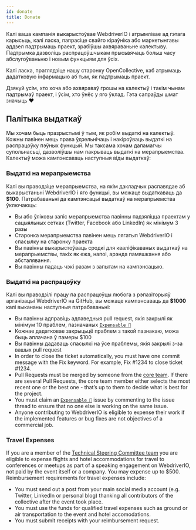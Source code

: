 ```yaml
---
id: donate
title: Donate
---
```


Калі ваша кампанія выкарыстоўвае WebdriverIO і атрымлівае ад гэтага карысьць, калі ласка, папрасіце свайго кіраўніка або маркетынгавы аддзел падтрымаць праект, зрабіўшы ахвяраваньне калектыву. Падтрымка дазволіць распрацоўшчыкам прысьвячаць больш часу абслугоўваньню і новым функцыям для ўсіх.

Калі ласка, праглядзіце нашу
старонку OpenCollective, каб атрымаць дадатковую інфармацыю аб тым, як падтрымаць праект.</p>

Дзякуй усім, хто хоча або ахвяраваў грошы на калектыў і такім чынам падтрымаў праект, і ўсім, хто ўнёс у яго ўклад. Гэта сапраўды шмат значыць ❤️

## Палітыка выдаткаў

Мы хочам быць празрыстымі ў тым, як робім выдаткі на калектыў. Кожны павінен мець права ўдзельнічаць і накіроўваць выдаткі на распрацоўку пэўных функцый. Мы таксама хочам дапамагчы супольнасьці, дазволіўшы нам пакрываць выдаткі на мерапрыемства. Калектыў можа кампэнсаваць наступныя віды выдаткаў:

### Выдаткі на мерапрыемства

Калі вы праводзіце мерапрыемства, на якім дакладчык распавядае аб выкарыстаньні WebdriverIO і яго функцыі, вы можаце выдаткаваць да __$100__. Патрабаваньні да кампэнсацыі выдаткаў на мерапрыемства ўключаюць:

- Вы або ўліковы запіс мерапрыемства павінны падзяліцца праектам у сацыяльных сетках (Twitter, Facebook або LinkedIn) як мінімум 3 разы
- Старонка мерапрыемства павінен мець лягатып WebdriverIO і спасылку на старонку праекта
- Вы павінны выкарыстоўваць сродкі для кваліфікаваных выдаткаў на мерапрыемствы, такіх як ежа, напоі, арэнда памяшкання або абсталявання.
- Вы павінны падаць чэкі разам з запытам на кампэнсацыю.

### Выдаткі на распрацоўку

Калі вы праводзілі працу па распрацоўцы любога з рэпазіторыяў арганізацыі WebdriverIO на GitHub, вы можаце кампэнсаваць да __$1000__ калі выкананы наступныя патрабаваньні:

- Вы павінны адправіць адпаведныя pull request, якія закрылі як мінімум 10 праблем, пазначаных [`Expensable 💸`](https://github.com/webdriverio/webdriverio/labels/Expensable%20%F0%9F%92%B8)
- Кожнае дадатковае закрыцьцё праблем з такой пазнакаю, можа быць аплачана ў памеры $100
- Вы павінны дадаваць спасылкі на ўсе праблемы, якія закрылі з-за вашых pull request
- In order to close the ticket automatically, you must have one commit message with the Fix keyword. For example, Fix #1234 to close ticket #1234.
- Pull Requests must be merged by someone from the [core team](https://github.com/webdriverio/webdriverio/blob/main/AUTHORS.md#tsc-technical-steering-committee). If there are several Pull Requests, the core team member either selects the most recent one or the best one - that’s up to them to decide what is best for the project.
- You must claim an [`Expensable 💸`](https://github.com/webdriverio/webdriverio/labels/Expensable%20%F0%9F%92%B8) issue by commenting to the issue thread to ensure that no one else is working on the same issue.
- Anyone contributing to WebdriverIO is eligible to expense their work if the implemented features or bug fixes are not objectives of a commercial job.

### Travel Expenses

If you are a member of the [Technical Steering Committee team](https://github.com/webdriverio/webdriverio/blob/main/AUTHORS.md#tsc-technical-steering-committee) you are eligible to expense flights and hotel accommodations for travel to conferences or meetups as part of a speaking engagement on WebdriverIO, not paid by the event itself or a company. You may expense up to $500. Reimbursement requirements for travel expenses include:

- You must send out a post from your main social media account (e.g. Twitter, LinkedIn or personal blog) thanking all contributors of the collective after the event took place.
- You must use the funds for qualified travel expenses such as ground or air transportation to the event and hotel accomodations.
- You must submit receipts with your reimbursement request.
